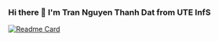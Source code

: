 ### Hi there 👋 I'm Tran Nguyen Thanh Dat from  UTE InfS

<!--
**dattran0512/dattran0512** is a ✨ _special_ ✨ repository because its `README.md` (this file) appears on your GitHub profile.

Here are some ideas to get you started:

- 🔭 I’m currently working on HCM UTE
- 🌱 I’m currently learning Information technology
- 👯 I’m looking to collaborate on ...
- 🤔 I’m looking for help with ...
- 💬 Ask me about ...
- 📫 How to reach me: dattran9a3@gmail.
- 😄 Pronouns: ...
- ⚡ Fun fact: ...
-->
[![Readme Card](https://github-readme-stats.vercel.app/api/pin/?username=anuraghazra&repo=github-readme-stats)](https://github.com/anuraghazra/github-readme-stats)

